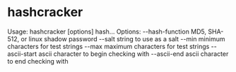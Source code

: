 # hashcracker

Usage: hashcracker [options] hash...
Options:
--hash-function      MD5, SHA-512, or linux shadow password
--salt               string to use as a salt
--min                minimum characters for test strings
--max                maximum characters for test strings
--ascii-start        ascii character to begin checking with
--ascii-end          ascii character to end checking with
